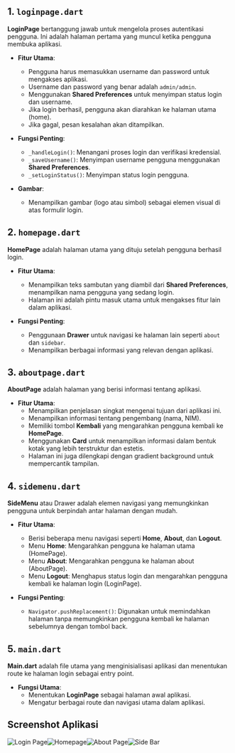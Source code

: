 ## 1. `loginpage.dart`

**LoginPage** bertanggung jawab untuk mengelola proses autentikasi pengguna. Ini adalah halaman pertama yang muncul ketika pengguna membuka aplikasi.

- **Fitur Utama**:
  - Pengguna harus memasukkan username dan password untuk mengakses aplikasi.
  - Username dan password yang benar adalah `admin/admin`.
  - Menggunakan **Shared Preferences** untuk menyimpan status login dan username.
  - Jika login berhasil, pengguna akan diarahkan ke halaman utama (home).
  - Jika gagal, pesan kesalahan akan ditampilkan.

- **Fungsi Penting**:
  - `_handleLogin()`: Menangani proses login dan verifikasi kredensial.
  - `_saveUsername()`: Menyimpan username pengguna menggunakan **Shared Preferences**.
  - `_setLoginStatus()`: Menyimpan status login pengguna.

- **Gambar**:
  - Menampilkan gambar (logo atau simbol) sebagai elemen visual di atas formulir login.

## 2. `homepage.dart`

**HomePage** adalah halaman utama yang dituju setelah pengguna berhasil login.

- **Fitur Utama**:
  - Menampilkan teks sambutan yang diambil dari **Shared Preferences**, menampilkan nama pengguna yang sedang login.
  - Halaman ini adalah pintu masuk utama untuk mengakses fitur lain dalam aplikasi.
  
- **Fungsi Penting**:
  - Penggunaan **Drawer** untuk navigasi ke halaman lain seperti `about` dan `sidebar`.
  - Menampilkan berbagai informasi yang relevan dengan aplikasi.

## 3. `aboutpage.dart`

**AboutPage** adalah halaman yang berisi informasi tentang aplikasi.

- **Fitur Utama**:
  - Menampilkan penjelasan singkat mengenai tujuan dari aplikasi ini.
  - Menampilkan informasi tentang pengembang (nama, NIM).
  - Memiliki tombol **Kembali** yang mengarahkan pengguna kembali ke **HomePage**.
  - Menggunakan **Card** untuk menampilkan informasi dalam bentuk kotak yang lebih terstruktur dan estetis.
  - Halaman ini juga dilengkapi dengan gradient background untuk mempercantik tampilan.

## 4. `sidemenu.dart`

**SideMenu** atau Drawer adalah elemen navigasi yang memungkinkan pengguna untuk berpindah antar halaman dengan mudah.

- **Fitur Utama**:
  - Berisi beberapa menu navigasi seperti **Home**, **About**, dan **Logout**.
  - Menu **Home**: Mengarahkan pengguna ke halaman utama (HomePage).
  - Menu **About**: Mengarahkan pengguna ke halaman about (AboutPage).
  - Menu **Logout**: Menghapus status login dan mengarahkan pengguna kembali ke halaman login (LoginPage).
  
- **Fungsi Penting**:
  - `Navigator.pushReplacement()`: Digunakan untuk memindahkan halaman tanpa memungkinkan pengguna kembali ke halaman sebelumnya dengan tombol back.

## 5. `main.dart`

**Main.dart** adalah file utama yang menginisialisasi aplikasi dan menentukan route ke halaman login sebagai entry point.

- **Fungsi Utama**:
  - Menentukan **LoginPage** sebagai halaman awal aplikasi.
  - Mengatur berbagai route dan navigasi utama dalam aplikasi.


## Screenshot Aplikasi
![Login Page](login.png)![Homepage](homepage.png)![About Page](about.png)![Side Bar](sidebar.png)
